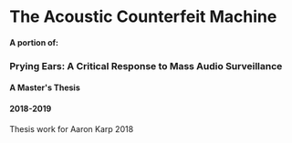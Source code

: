 # The Acoustic Counterfeit Machine
#### A portion of:
### Prying Ears: A Critical Response to Mass Audio Surveillance
#### A Master's Thesis
#### 2018-2019
Thesis work for Aaron Karp 2018
